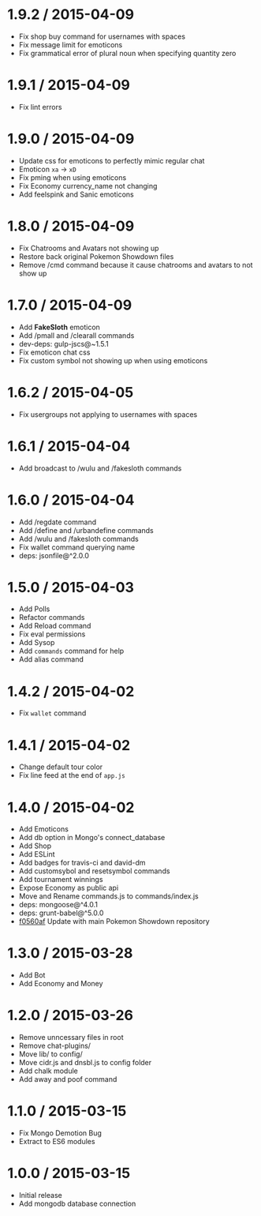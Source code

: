1.9.2 / 2015-04-09
==================

  * Fix shop buy command for usernames with spaces
  * Fix message limit for emoticons
  * Fix grammatical error of plural noun when specifying quantity zero

1.9.1 / 2015-04-09
==================

  * Fix lint errors

1.9.0 / 2015-04-09
==================

  * Update css for emoticons to perfectly mimic regular chat
  * Emoticon `xa` -> `xD`
  * Fix pming when using emoticons
  * Fix Economy currency_name not changing
  * Add feelspink and Sanic emoticons

1.8.0 / 2015-04-09
==================

  * Fix Chatrooms and Avatars not showing up
  * Restore back original Pokemon Showdown files
  * Remove /cmd command because it cause chatrooms and avatars to not show up

1.7.0 / 2015-04-09
==================

  * Add __FakeSloth__ emoticon
  * Add /pmall and /clearall commands
  * dev-deps: gulp-jscs@~1.5.1
  * Fix emoticon chat css
  * Fix custom symbol not showing up when using emoticons

1.6.2 / 2015-04-05
==================

  * Fix usergroups not applying to usernames with spaces

1.6.1 / 2015-04-04
==================

  * Add broadcast to /wulu and /fakesloth commands

1.6.0 / 2015-04-04
==================

  * Add /regdate command
  * Add /define and /urbandefine commands
  * Add /wulu and /fakesloth commands
  * Fix wallet command querying name
  * deps: jsonfile@^2.0.0

1.5.0 / 2015-04-03
==================

  * Add Polls
  * Refactor commands
  * Add Reload command
  * Fix eval permissions
  * Add Sysop
  * Add `commands` command for help
  * Add alias command

1.4.2 / 2015-04-02
==================

  * Fix `wallet` command

1.4.1 / 2015-04-02
==================

  * Change default tour color
  * Fix line feed at the end of `app.js`

1.4.0 / 2015-04-02
==================

  * Add Emoticons
  * Add db option in Mongo's connect_database
  * Add Shop
  * Add ESLint
  * Add badges for travis-ci and david-dm
  * Add customsybol and resetsymbol commands
  * Add tournament winnings
  * Expose Economy as public api
  * Move and Rename commands.js to commands/index.js
  * deps: mongoose@^4.0.1
  * deps: grunt-babel@^5.0.0
  * [f0560af][f0560af] Update with main Pokemon Showdown repository

[f0560af]: https://github.com/FakeSloth/wulu/commit/f0560afbc739da2a6779636783f6bb8c3ec2b154

1.3.0 / 2015-03-28
==================

  * Add Bot
  * Add Economy and Money

1.2.0 / 2015-03-26
==================

  * Remove unncessary files in root
  * Remove chat-plugins/
  * Move lib/ to config/
  * Move cidr.js and dnsbl.js to config folder
  * Add chalk module
  * Add away and poof command

1.1.0 / 2015-03-15
==================

  * Fix Mongo Demotion Bug
  * Extract to ES6 modules

1.0.0 / 2015-03-15
==================

  * Initial release
  * Add mongodb database connection
